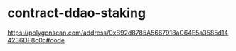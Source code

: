 # contract-ddao-staking

https://polygonscan.com/address/0xB92d8785A5667918aC64E5a3585d144236DF8c0c#code
